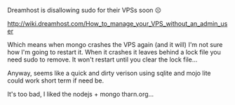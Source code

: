 Dreamhost is disallowing sudo for their VPSs soon ☹

http://wiki.dreamhost.com/How_to_manage_your_VPS_without_an_admin_user

Which means when mongo crashes the VPS again (and it will) I'm not sure how I'm going to restart it. When it crashes it leaves behind a lock file you need sudo to remove. It won't restart until you clear the lock file...

Anyway, seems like a quick and dirty verison using sqlite and mojo lite could work short term if need be.

It's too bad, I liked the nodejs + mongo tharn.org...
